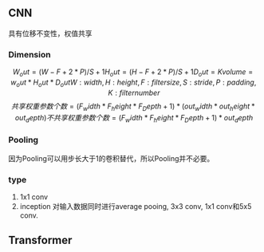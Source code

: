 ## CNN
具有位移不变性，权值共享
### Dimension
$$
W_out= (W-F+2*P)/S +1
H_out= (H-F+2*P)/S +1
D_out = K
volume = w_out*H_out*D_out
W: width, H: height, F: filter size, S: stride, P: padding, K: filter number
$$
$$
共享权重参数个数 = (F_width*F_height*F_Depth+1)*(out_width*out_height*out_depth)
不共享权重参数个数 = (F_width*F_height*F_Depth+1)*out_depth
$$
### Pooling
因为Pooling可以用步长大于1的卷积替代，所以Pooling并不必要。
### type
1) 1x1 conv
2) inception
对输入数据同时进行average pooing, 3x3 conv, 1x1 conv和5x5 conv.

## Transformer




